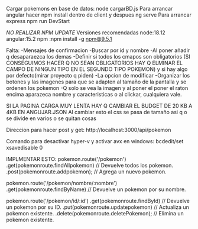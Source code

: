 Cargar pokemons en base de datos: node cargarBD.js
Para arrancar angular hacer npm install dentro de client y despues ng serve
Para arrancar express npm run DevStart

_NO REALIZAR NPM UPDATE_
Versiones recomendadas node:18.12 angular:15.2 npm :npm install -g npm@9.5.1

Falta:
-Mensajes de confirmacion
-Buscar por id y nombre
-Al poner añadir q desaparaezca los demas
-Definir si todos los cmapos son obligatorios (SI CONSEGUIMOS HACER Q NO SEAN OBLIGATORIOS HAY Q ELMINAR EL CAMPO DE NINGUN TIPO EN EL SEGUNDO TIPO POKEMON) y si hay algo por defecto(mirar proyecto q piden)
-La opcion de modificar
-Organizar los botones y las imagenes para que se adapten al tamaño de la pantalla y se ordenen los pokemon
-Q solo se vea la imagen y al poner el poner el raton encima aparazeca nombre y caracteristicas o al clickar, cualquiera vale.

SI LA PAGINA CARGA MUY LENTA HAY Q CAMBIAR EL BUDGET DE 20 KB A 4KB EN ANGUJAR.JSON
Al cambiar esto el css se pasa de tamaño asi q o se divide en varios o se quitan cosas

Direccion para hacer post y get: http://localhost:3000/api/pokemon

Comando para desactivar hyper-v y activar avx en windows: bcdedit/set xsavedisable 0

IMPLMENTAR ESTO:
pokemon.route('/pokemon')
    .get(pokemonroute.findAllpokemon) // Devuelve todos los pokemon.
    .post(pokemonroute.addpokemon); // Agrega un nuevo pokemon.

pokemon.route('/pokemon/nombre/:nombre')
    .get(pokemonroute.findByName) // Devuelve un pokemon por su nombre.

pokemon.route('/pokemon/id/:id')
    .get(pokemonroute.findById) // Devuelve un pokemon por su ID.
    .put(pokemonroute.updatepokemon) // Actualiza un pokemon existente.
    .delete(pokemonroute.deletePokemon); // Elimina un pokemon existente.
